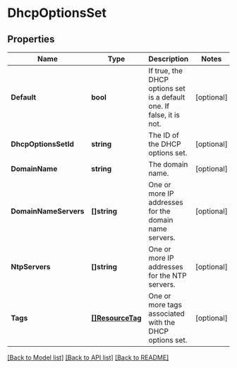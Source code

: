 # DhcpOptionsSet

## Properties

Name | Type | Description | Notes
------------ | ------------- | ------------- | -------------
**Default** | **bool** | If true, the DHCP options set is a default one. If false, it is not. | [optional] 
**DhcpOptionsSetId** | **string** | The ID of the DHCP options set. | [optional] 
**DomainName** | **string** | The domain name. | [optional] 
**DomainNameServers** | **[]string** | One or more IP addresses for the domain name servers. | [optional] 
**NtpServers** | **[]string** | One or more IP addresses for the NTP servers. | [optional] 
**Tags** | [**[]ResourceTag**](ResourceTag.md) | One or more tags associated with the DHCP options set. | [optional] 

[[Back to Model list]](../README.md#documentation-for-models) [[Back to API list]](../README.md#documentation-for-api-endpoints) [[Back to README]](../README.md)


